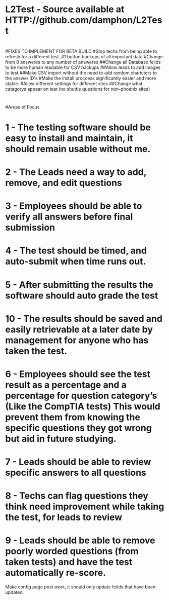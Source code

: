 # L2Test - Source available at HTTP://github.com/damphon/L2Test
#
#FIXES TO IMPLEMENT FOR BETA BUILD
#Stop techs from being able to refresh for a different test.
#1 button backups of all important data
#Change from 8 answeres to any number of answeres
##Change all Database feilds to be more human readable for CSV backups
##Allow leads to add images to test 
##Make CSV import without the need to add random charicters to the answer ID's
#Make the install proccess significantly easier and more stable. 
#Allow different settings for different sites
##Change what catagorys appear on test (no shuttle questions for non-phoenix sites)
#
#Areas of Focus
#   1 - The testing software should be easy to install and maintain, it should remain usable without me.
#	2 - The Leads need a way to add, remove, and edit questions
#	3 - Employees should be able to verify all answers before final submission
#	4 - The test should be timed, and auto-submit when time runs out.
#	5 - After submitting the results the software should auto grade the test
#   10 - The results should be saved and easily retrievable at a later date by management for anyone who has taken the test.
#	6 - Employees should see the test result as a percentage and a percentage for question category’s (Like the CompTIA tests) This would prevent them from knowing the specific questions they got wrong but aid in future studying. 
#	7 - Leads should be able to review specific answers to all questions
#	8 - Techs can flag questions they think need improvement while taking the test, for leads to review
#	9 - Leads should be able to remove poorly worded questions (from taken tests) and have the test automatically re-score.


Make config page post work, it should only update feilds that have been updated. 